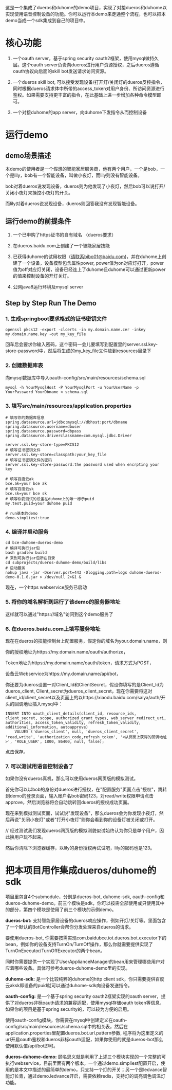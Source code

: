 这是一个集成了dueros和duhome的demo项目，实现了对接dueros和duhome以实现使用语音控制设备的功能。你可以运行本demo来走通整个流程，也可以把本demo当成一个sdk集成到自己的项目中。

# 核心功能
1) 一个oauth server，基于spring security oauth2框架，使用mysql做持久层。这个oauth server负责向dueros进行用户资源授权，之后dueros遵循oauth协议向后面的skill bot发送请求访问资源。

2) 一个dueros skill bot, 可以接受发现设备/打开灯/关闭灯的dueros反控指令，同时根据dueros请求体中所带的access_token对用户身份、所访问资源进行鉴权。如果需要支持更丰富的指令，在此基础上进一步增加各种命令模型即可。

3) 一个对接duhome的app server，向duhome下发指令从而控制设备

# 运行demo

## demo场景描述
本demo的使用者是一个假想的智能家居服务商，他有两个用户，一个是bob，一个是lily，bob有一个智能设备，叫做小夜灯，而lily则没有智能设备。

bob对着dueros说发现设备，dueros则为他发现了小夜灯，然后bob可以说打开/关闭小夜灯来操控小夜灯的开关。

而lily对着dueros说发现设备，dueros则回答我没有发现智能设备。

## 运行demo的前提条件
1) 一个已申购了https证书的自有域名 （dueros要求）

2) 在dueros.baidu.com上创建了一个智能家居技能

3) 已获得duhome的试用权限（请联系bibo01@baidu.com)，并在duhome上创建了一个设备，设备模型包含属性power, power值为on对应灯打开，power值为off对应灯关闭，设备已经连上了duhome且duhome可以通过更新power的值来控制设备的开灯关灯。

4) 公网java8运行环境及mysql server

## Step by Step Run The Demo

### 1. 生成springboot要求格式的证书密钥文件
    openssl pkcs12 -export -clcerts -in my.domain.name.cer -inkey my.domain.name.key -out my_key_file
回车后会要求你输入密码，这个密码一会儿要填写到配置里的server.ssl.key-store-password中，然后将生成的my_key_file文件放到resources目录下
    
### 2. 创建数据库表
向mysql数据库中导入oauth-config/src/main/resources/schema.sql

    mysql -h YourMysqlHost -P YourMysqlPort -u YourUserName -p YourPassword YourDbname < schema.sql

### 3. 填写src/main/resources/application.properties

    # 填写你的数据库信息
    spring.datasource.url=jdbc:mysql://dbhost:port/dbname
    spring.datasource.username=dbuser
    spring.datasource.password=dbpass
    spring.datasource.driverclassname=com.mysql.jdbc.Driver
    
    server.ssl.key-store-type=PKCS12
    # 填写证书密钥文件
    server.ssl.key-store=classpath:your_key_file
    # 填写证书密钥文件的密码
    server.ssl.key-store-password:the password used when encrpting your key
    
    # 填写百度云ak
    bce.ak=your bce ak  
    # 填写百度云sk 
    bce.sk=your bce sk   
    # 填写你要测试的设备在duhome上的唯一标示puid
    my.test.puid=your duhome puid
    
    # run基本的demo
    demo.simpliest:true

### 4. 编译并启动服务

    cd bce-duhome-dueros-demo
    # 编译可执行jar包
    bash gradlew build
    # 来到可执行jar包所在目录
    cd subprojects/dueros-duhome-demo/build/libs
    # 启动服务
    nohup java -jar -Dserver.port=443 -Dlogging.path=logs duhome-dueros-demo-0.1.0.jar > /dev/null 2>&1 &
现在，一个https webservice服务已启动

### 5. 将你的域名解析到运行了该demo的服务器地址

这样就可以通过"https://域名"访问到这个demo服务了
        
### 6. 在dueros.baidu.com上填写服务地址

现在在dueros的技能控制台上配置服务，假定你的域名为your.domain.name，则

你的授权地址为https://my.domain.name/oauth/authorize，

Token地址为https://my.domain.name/oauth/token，请求方式为POST，

设备云Webservice为https://my.domain.name/api/bot，

你还要为dueros设置一对Client_Id和ClientSecret，假设你填写的是Client_Id为dueros_client, Client_secret为dueros_client_secret，现在你需要将这对client_id/client_secret以及页面上的以https://xiaodu.baidu.com/saiya/auth/开头的回调地址插入mysql中：

    INSERT INTO oauth_client_details(client_id, resource_ids, client_secret, scope, authorized_grant_types, web_server_redirect_uri, authorities, access_token_validity, refresh_token_validity, additional_information, autoapprove)  
        VALUES ('dueros_client', null, 'dueros_client_secret', 'read,write', 'authorization_code,refresh_token', '<从页面上获得的回调地址>', 'ROLE_USER', 1800, 86400, null, false);  

点击保存。

### 7. 可以测试用语音控制设备了

如果你没有dueros真机，那么可以使用dueros网页版的模拟测试。

首先你可以以bob的身份对dueros进行授权，在"配置服务"页面点击"授权"，跳转到demo的登录页面，输入账户名bob密码123，对read/write权限申请点击approve，然后浏览器将会自动跳转回dueros的授权成功页面。

现在来到模拟测试页面，试试说"发现设备"，那么dueros会为你发现小夜灯，然后再说"关闭小夜灯"或者"打开小夜灯"则你会看到你的设备灯被关闭或打开。

// 经过测试我们发现dueros网页版的模拟测貌似试始终认为你只是单个用户，因此换用户玩不起来。

然后你清除下浏览器缓存，以lily的身份授权再试试吧，lily的密码也是123。

# 把本项目用作集成dueros/duhome的sdk

项目里包含4个submodule，分别是dueros-bot, duhome-sdk, oauth-config和dueros-duhome-demo。前三个模块是sdk，你可以按需全部使用或只使用其中的部分，第四个模块是使用了前三个模块的示例demo。

<b>dueros-bot:</b> 支持智能家居设备的dueros响应操作，例如开灯/关灯等。里面包含了一个默认的BotController会帮你分发处理来自dueros的请求。

要使用dueros-bot, 你需要按需实现com.baidubce.iot.dueros.bot.executor下的bean，例如你的设备支持TurnOn/TurnOff操作，那么你就需要提供实现了TurnOnExecutor/TurnOffExecutor的两个bean。

同时你需要提供一个实现了UserApplianceManager的bean用来管理哪些用户对应着哪些设备。具体可参考dueros-duhome-demo里的实现。

<b>duhome-sdk:</b> 是一个比较纯粹的duhome的http client sdk，你只需要提供百度云aksk即设备的puid就可以通过duhome-sdk向设备发送指令。

<b>oauth-config:</b> 是一个基于spring security oauth2框架实现的oauth server，提供了对dueros非标oauth请求的兼容适配，使用mysql存储oauth token等信息，如果你的项目是基于spring security的，可以较为方便的启用。

使用oauth-config模块，你需要在mysql中创建定义在oauth-config/src/main/resources/schema.sql中的相关表，然后在application.properties里配置dueros.bot.url.pattern参数, 程序将为这里定义的url开启oauth鉴权和dueros非标oauth适配，如果你使用的就是dueros-bot那么使用默认值/api/bot即可。

<b>dueros-duhome-demo:</b> 顾名思义就是利用了上述三个模块实现的一个完整的可执行webservice，目前里面有两个版本，一个通过demo.simpliest配置开启，使用的是本文中描述的最简单的demo，只支持一个灯的开关；另一个是ledvance智能灯长青，通过demo.ledvance开启，需要依赖redis，支持灯的调亮调色调温灯功能。